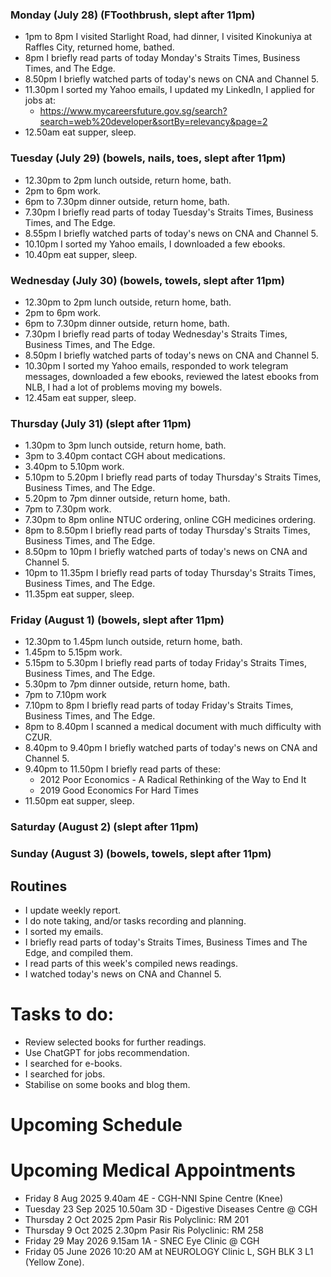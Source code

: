 ### Monday (July 28) (FToothbrush, slept after 11pm)
- 1pm to 8pm I visited Starlight Road, had dinner, I visited Kinokuniya at Raffles City, returned home, bathed.
- 8pm I briefly read parts of today Monday's Straits Times, Business Times, and The Edge.
- 8.50pm I briefly watched parts of today's news on CNA and Channel 5.
- 11.30pm I sorted my Yahoo emails, I updated my LinkedIn, I applied for jobs at:
    - https://www.mycareersfuture.gov.sg/search?search=web%20developer&sortBy=relevancy&page=2
- 12.50am eat supper, sleep.

### Tuesday (July 29) (bowels, nails, toes, slept after 11pm)
- 12.30pm to 2pm lunch outside, return home, bath.
- 2pm to 6pm work.
- 6pm to 7.30pm dinner outside, return home, bath.
- 7.30pm I briefly read parts of today Tuesday's Straits Times, Business Times, and The Edge.
- 8.55pm I briefly watched parts of today's news on CNA and Channel 5.
- 10.10pm I sorted my Yahoo emails, I downloaded a few ebooks.
- 10.40pm eat supper, sleep.

### Wednesday (July 30) (bowels, towels, slept after 11pm)
- 12.30pm to 2pm lunch outside, return home, bath.
- 2pm to 6pm work.
- 6pm to 7.30pm dinner outside, return home, bath.
- 7.30pm I briefly read parts of today Wednesday's Straits Times, Business Times, and The Edge.
- 8.50pm I briefly watched parts of today's news on CNA and Channel 5.
- 10.30pm I sorted my Yahoo emails, responded to work telegram messages, downloaded a few ebooks, reviewed the latest ebooks from NLB, I had a lot of problems moving my bowels.
- 12.45am eat supper, sleep.

### Thursday (July 31) (slept after 11pm)
- 1.30pm to 3pm lunch outside, return home, bath.
- 3pm to 3.40pm contact CGH about medications.
- 3.40pm to 5.10pm work.
- 5.10pm to 5.20pm I briefly read parts of today Thursday's Straits Times, Business Times, and The Edge.
- 5.20pm to 7pm dinner outside, return home, bath.
- 7pm to 7.30pm work.
- 7.30pm to 8pm online NTUC ordering, online CGH medicines ordering.
- 8pm to 8.50pm I briefly read parts of today Thursday's Straits Times, Business Times, and The Edge.
- 8.50pm to 10pm I briefly watched parts of today's news on CNA and Channel 5.
- 10pm to 11.35pm I briefly read parts of today Thursday's Straits Times, Business Times, and The Edge.
- 11.35pm eat supper, sleep.

### Friday (August 1) (bowels, slept after 11pm)
- 12.30pm to 1.45pm lunch outside, return home, bath.
- 1.45pm to 5.15pm work.
- 5.15pm to 5.30pm I briefly read parts of today Friday's Straits Times, Business Times, and The Edge.
- 5.30pm to 7pm dinner outside, return home, bath.
- 7pm to 7.10pm work
- 7.10pm to 8pm I briefly read parts of today Friday's Straits Times, Business Times, and The Edge.
- 8pm to 8.40pm I scanned a medical document with much difficulty with CZUR.
- 8.40pm to 9.40pm I briefly watched parts of today's news on CNA and Channel 5.
- 9.40pm to 11.50pm I briefly read parts of these:
    - 2012 Poor Economics - A Radical Rethinking of the Way to End It
    - 2019 Good Economics For Hard Times
- 11.50pm eat supper, sleep.

### Saturday (August 2) (slept after 11pm)


### Sunday (August 3) (bowels, towels, slept after 11pm)




## Routines
- I update weekly report.
- I do note taking, and/or tasks recording and planning.
- I sorted my emails.
- I briefly read parts of today's Straits Times, Business Times and The Edge, and compiled them.
- I read parts of this week's compiled news readings.
- I watched today's news on CNA and Channel 5.

# Tasks to do:
- Review selected books for further readings.
- Use ChatGPT for jobs recommendation.
- I searched for e-books.
- I searched for jobs.
- Stabilise on some books and blog them.

# Upcoming Schedule

# Upcoming Medical Appointments
- Friday 8 Aug 2025 9.40am 4E - CGH-NNI Spine Centre (Knee)
- Tuesday 23 Sep 2025 10.50am 3D - Digestive Diseases Centre @ CGH
- Thursday 2 Oct 2025 2pm Pasir Ris Polyclinic: RM 201
- Thursday 9 Oct 2025 2.30pm Pasir Ris Polyclinic: RM 258
- Friday 29 May 2026 9.15am 1A - SNEC Eye Clinic @ CGH
- Friday 05 June 2026 10:20 AM at NEUROLOGY Clinic L, SGH BLK 3 L1 (Yellow Zone).
